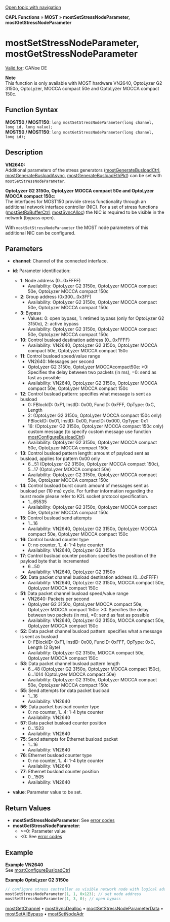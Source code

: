 [Open topic with navigation](../../../../../CANoeDEFamily.htm#Topics/CAPLFunctions/MOST/Functions/CAPLfunctionMOSTSetGetStressNodeParameter.md)

**CAPL Functions** » **MOST** » **mostSetStressNodeParameter, mostGetStressNodeParameter**

# mostSetStressNodeParameter, mostGetStressNodeParameter

[Valid for](../../../Shared/FeatureAvailability.md): CANoe DE

**Note**  
This function is only available with MOST hardware VN2640, OptoLyzer G2 3150o, OptoLyzer, MOCCA compact 50e and OptoLyzer MOCCA compact 150c.

## Function Syntax

**MOST50 / MOST150**: `long mostSetStressNodeParameter(long channel, long id, long value);`  
**MOST50 / MOST150**: `long mostGetStressNodeParameter(long channel, long id);`

## Description

**VN2640:**  
Additional parameters of the stress generators ([mostGenerateBusloadCtrl](CAPLfunctionMOSTGenerateBusloadCtrl.md), [mostGenerateBusloadAsync](CAPLfunctionMOSTGenerateBusloadAsync.md), [mostGenerateBusloadEthPkt](CAPLfunctionMOSTGenerateBusloadEthPkt.md)) can be set with `mostSetStressNodeParameter`.

**OptoLyzer G2 3150o, OptoLyzer MOCCA compact 50e and OptoLyzer MOCCA compact 150c:**  
The interfaces for MOST150 provide stress functionality through an additional network interface controller (NIC). For a set of stress functions ([mostSetRxBufferCtrl](CAPLfunctionMOSTSetRxBufferCtrl.md), [mostSyncAlloc](CAPLfunctionMOSTSyncAlloc.md)) the NIC is required to be visible in the network (bypass open).

With `mostSetStressNodeParameter` the MOST node parameters of this additional NIC can be configured.

## Parameters

- **channel**: Channel of the connected interface.
- **id**: Parameter identification:
  - **1**: Node address (0...0xFFFF)
    - Availability: OptoLyzer G2 3150o, OptoLyzer MOCCA compact 50e, OptoLyzer MOCCA compact 150c
  - **2**: Group address (0x300...0x3FF)
    - Availability: OptoLyzer G2 3150o, OptoLyzer MOCCA compact 50e, OptoLyzer MOCCA compact 150c
  - **3**: Bypass
    - Values: 0: open bypass, 1: retimed bypass (only for OptoLyzer G2 3150o), 2: active bypass
    - Availability: OptoLyzer G2 3150o, OptoLyzer MOCCA compact 50e, OptoLyzer MOCCA compact 150c
  - **10**: Control busload destination address (0...0xFFFF)
    - Availability: VN2640, OptoLyzer G2 3150o, OptoLyzer MOCCA compact 50e, OptoLyzer MOCCA compact 150c
  - **11**: Control busload speed/value range
    - VN2640: Messages per second
    - OptoLyzer G2 3150o, OptoLyzer MOCCAcompact50e: \>0: Specifies the delay between two packets (in ms), =0: send as fast as possible
    - Availability: VN2640, OptoLyzer G2 3150o, OptoLyzer MOCCA compact 50e, OptoLyzer MOCCA compact 150c
  - **12**: Control busload pattern: specifies what message is sent as busload
    - 0: FBlockID: 0xF1, InstID: 0x00, FuncID: 0xFFF, OpType: 0xC, Length
    - 2: (OptoLyzer G2 3150o, OptoLyzer MOCCA compact 150c only) FBlockID: 0x01, InstID: 0x00, FuncID: 0x000, OpType: 0x1
    - 16: (OptoLyzer G2 3150o, OptoLyzer MOCCA compact 150c only) custom message (to specify custom message use function [mostConfigureBusloadCtrl](CAPLfunctionMOSTConfigureBusloadCtrl.md))
    - Availability: OptoLyzer G2 3150o, OptoLyzer MOCCA compact 50e, OptoLyzer MOCCA compact 150c
  - **13**: Control busload pattern length: amount of payload sent as busload, applies for pattern 0x00 only
    - 6...51 (OptoLyzer G2 3150o, OptoLyzer MOCCA compact 150c), 5...17 (OptoLyzer MOCCA compact 50e)
    - Availability: OptoLyzer G2 3150o, OptoLyzer MOCCA compact 50e, OptoLyzer MOCCA compact 150c
  - **14**: Control busload burst count: amount of messages sent as busload per (10 ms) cycle. For further information regarding the burst mode please refer to K2L socket protocol specification.
    - 1...65535
    - Availability: OptoLyzer G2 3150o, OptoLyzer MOCCA compact 50e, OptoLyzer MOCCA compact 150c
  - **15**: Control busload send attempts
    - 1...16
    - Availability: VN2640, OptoLyzer G2 3150o, OptoLyzer MOCCA compact 50e, OptoLyzer MOCCA compact 150c
  - **16**: Control busload counter type
    - 0: no counter, 1...4: 1-4 byte counter
    - Availability: VN2640, OptoLyzer G2 3150o
  - **17**: Control busload counter position: specifies the position of the payload byte that is incremented
    - 6...50
    - Availability: VN2640, OptoLyzer G2 3150o
  - **50**: Data packet channel busload destination address (0...0xFFFF)
    - Availability: VN2640, OptoLyzer G2 3150o, MOCCA compact 50e, OptoLyzer MOCCA compact 150c
  - **51**: Data packet channel busload speed/value range
    - VN2640: Packets per second
    - OptoLyzer G2 3150o, OptoLyzer MOCCA compact 50e, OptoLyzer MOCCA compact 150c: \>0: Specifies the delay between two packets (in ms), =0: send as fast as possible
    - Availability: VN2640, OptoLyzer G2 3150o, MOCCA compact 50e, OptoLyzer MOCCA compact 150c
  - **52**: Data packet channel busload pattern: specifies what a message is sent as busload
    - 0: FBlockID: 0xF1, InstID: 0x00, FuncID: 0xFFF, OpType: 0xC, Length (2 Byte)
    - Availability: OptoLyzer G2 3150o, MOCCA compact 50e, OptoLyzer MOCCA compact 150c
  - **53**: Data packet channel busload pattern length
    - 6...48 (OptoLyzer G2 3150o, OptoLyzer MOCCA compact 150c), 6…1014 (OptoLyzer MOCCA compact 50e)
    - Availability: OptoLyzer G2 3150o, OptoLyzer MOCCA compact 50e, OptoLyzer MOCCA compact 150c
  - **55**: Send attempts for data packet busload
    - 1...16
    - Availability: VN2640
  - **56**: Data packet busload counter type
    - 0: no counter, 1...4: 1-4 byte counter
    - Availability: VN2640
  - **57**: Data packet busload counter position
    - 0...1523
    - Availability: VN2640
  - **75**: Send attempts for Ethernet busload packet
    - 1...16
    - Availability: VN2640
  - **76**: Ethernet busload counter type
    - 0: no counter, 1...4: 1-4 byte counter
    - Availability: VN2640
  - **77**: Ethernet busload counter position
    - 0...1505
    - Availability: VN2640

- **value**: Parameter value to be set.

## Return Values

- **mostSetStressNodeParameter**: See [error codes](../CAPLfunctionsMOSTErrorCodes.md)
- **mostGetStressNodeParameter**:
  - \>=0: Parameter value
  - \<0: See [error codes](../CAPLfunctionsMOSTErrorCodes.md)

## Example

**Example VN2640**  
See [mostConfigureBusloadCtrl](CAPLfunctionMOSTConfigureBusloadCtrl.md)

**Example OptoLyzer G2 3150o**  

```c
// configure stress controller as visible network node with logical address 0x123
mostSetStressNodeParameter(1, 1, 0x123); // set node address
mostSetStressNodeParameter(1, 3, 0); // open bypass
```

[mostGetChannel](CAPLfunctionMOSTGetChannel.md) • [mostSyncDealloc](CAPLfunctionMOSTSyncDealloc.md) • [mostSetStressNodeParameterData](CAPLfunctionMOSTSetStressNodeParameterData.md) • [mostSetAllBypass](CAPLfunctionMOSTSetAllBypass.md) • [mostSetNodeAdr](CAPLfunctionMOSTSetNodeAdr.md)
